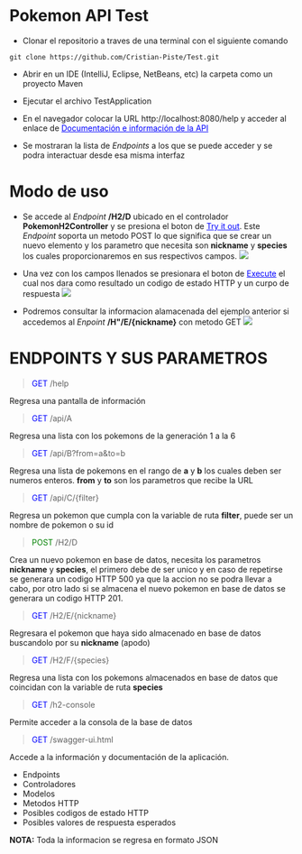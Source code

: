 # Pokemon API Test

* Clonar el repositorio a traves de una terminal con el siguiente comando
```
git clone https://github.com/Cristian-Piste/Test.git
```

* Abrir en un IDE (IntelliJ, Eclipse, NetBeans, etc) la carpeta como un proyecto Maven

* Ejecutar el archivo TestApplication

* En el navegador colocar la URL http://localhost:8080/help y acceder al enlace de <ins style="color:blue">Documentación e información de la API</ins>


* Se mostraran la lista de *Endpoints* a los que se puede acceder y se podra interactuar desde esa misma interfaz

# Modo de uso

* Se accede al *Endpoint* **/H2/D** ubicado en el controlador **PokemonH2Controller** y se presiona el boton de <ins style="color:blue">Try it out</ins>.
  Este *Endpoint* soporta un metodo POST lo que significa que se crear un nuevo elemento y los parametro que necesita son **nickname** y **species** los cuales proporcionaremos en sus respectivos campos.
  ![](https://i.imgur.com/DshcAu7.png)

* Una vez con los campos llenados se presionara el boton de <ins style="color:blue">Execute</ins> el cual nos dara como resultado un codigo de estado HTTP y un curpo de respuesta
  ![](https://i.imgur.com/HXzD6mI.png)

* Podremos consultar la informacion alamacenada del ejemplo anterior si accedemos al *Enpoint* **/H"/E/{nickname}** con metodo GET
  ![](https://i.imgur.com/sUajWKi.png)

# ENDPOINTS Y SUS PARAMETROS
> <span style="color:blue">GET</span> /help

Regresa una pantalla de información


> <span style="color:blue">GET</span> /api/A

Regresa una lista con los pokemons de la generación 1 a la 6


> <span style="color:blue">GET</span> /api/B?from=a&to=b

Regresa una lista de pokemons en el rango de **a** y **b** los cuales deben ser numeros enteros. **from** y **to** son los parametros que recibe la URL


> <span style="color:blue">GET</span> /api/C/{filter}

Regresa un pokemon que cumpla con la variable de ruta **filter**, puede ser un nombre de pokemon o su id


> <span style="color:green">POST</span> /H2/D

Crea un nuevo pokemon en base de datos, necesita los parametros **nickname** y **species**, el primero debe de ser unico y en caso de repetirse se generara un codigo HTTP 500 ya que la accion no se podra llevar a cabo, por otro lado si se almacena el nuevo pokemon en base de datos se generara un codigo HTTP 201.


> <span style="color:blue">GET</span> /H2/E/{nickname}

Regresara el pokemon que haya sido almacenado en base de datos buscandolo por su **nickname** (apodo)


> <span style="color:blue">GET</span> /H2/F/{species}

Regresa una lista con los pokemons almacenados en base de datos que coincidan con la variable de ruta **species**


> <span style="color:blue">GET</span> /h2-console

Permite acceder a la consola de la base de datos


> <span style="color:blue">GET</span> /swagger-ui.html

Accede a la información y documentación de la aplicación.
* Endpoints
* Controladores
* Modelos
* Metodos HTTP
* Posibles codigos de estado HTTP
* Posibles valores de respuesta esperados

**NOTA:** Toda la informacion se regresa en formato JSON